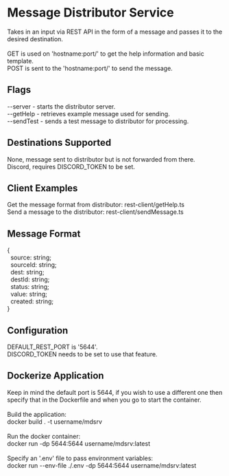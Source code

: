 # Message Distributor Service
Takes in an input via REST API in the form of a message and passes it to the desired destination. \
\
GET is used on 'hostname:port/' to get the help information and basic template. \
POST is sent to the 'hostname:port/' to send the message.

## Flags
--server   - starts the distributor server. \
--getHelp  - retrieves example message used for sending. \
--sendTest - sends a test message to distributor for processing.

## Destinations Supported
None, message sent to distributor but is not forwarded from there. \
Discord, requires DISCORD_TOKEN to be set.

## Client Examples
Get the message format from distributor: rest-client/getHelp.ts \
Send a message to the distributor: rest-client/sendMessage.ts

## Message Format
{ \
&nbsp;&nbsp;source: string; \
&nbsp;&nbsp;sourceId: string; \
&nbsp;&nbsp;dest: string; \
&nbsp;&nbsp;destId: string; \
&nbsp;&nbsp;status: string; \
&nbsp;&nbsp;value: string; \
&nbsp;&nbsp;created: string; \
}

## Configuration
DEFAULT_REST_PORT is '5644'. \
DISCORD_TOKEN needs to be set to use that feature.

## Dockerize Application
Keep in mind the default port is 5644, if you wish to use a different one then specify that in the Dockerfile and when you go to start the container. \
\
Build the application: \
docker build . -t username/mdsrv \
\
Run the docker container: \
docker run -dp 5644:5644 username/mdsrv:latest \
\
Specify an '.env' file to pass environment variables: \
docker run --env-file ./.env -dp 5644:5644 username/mdsrv:latest
